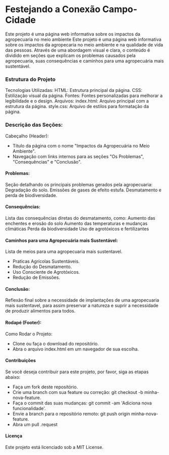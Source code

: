 # Festejando a Conexão Campo-Cidade
Este projeto é uma página web informativa sobre os impactos da agropecuaria no meio ambiente
Este projeto é uma página web informativa sobre os impactos da agropecaria no meio ambiente e na qualidade de vida das pessoas. Através de uma abordagem visual e clara, o conteúdo é dividido em seções que explicam os problemas causados pela agropecuaria, suas consequências e caminhos para uma agropecuária mais sustentável.


### Estrutura do Projeto
Tecnologias Utilizadas:
HTML: Estrutura principal da página.
CSS: Estilização visual da página.
Fontes: Fontes personalizadas para melhorar a legibilidade e o design.
Arquivos:
index.html: Arquivo principal com a estrutura da página.
style.css: Arquivo de estilos para formatação da página.

### Descrição das Seções:
Cabeçalho (Header):
* Título da página com o nome "Impactos da Agropecuária no Meio Ambiente".
* Navegação com links internos para as seções "Os Problemas", "Consequências" e "Conclusão".

#### Problemas:

Seção detalhando os principais problemas gerados pela agropecuaria:
Degradação do solo.
Emissões de gases de efeito estufa.
Desmatamento e perda de biodiversidade.

#### Consequências:

Lista das consequências diretas do desmatamento, como:
Aumento das enchentes e erosão do solo
Aumento das temperaturas e mudanças climáticas
Perda da biodiversidade
Uso de agrotóxicos e fertilizantes

#### Caminhos para uma Agropecuária mais Sustentável:

Lista de meios para uma agropecuaria mais sustentavel.
* Praticas Agrícolas Sustentáveis.
* Redução do Desmatamento.
* Uso Consciente de Agrotóxicos.
* Redução de Emissões.


#### Conclusão:

Reflexão final sobre a necessidade de implantações de uma agropecuaria mais sustentavel, para assim preservar a natureza e suprir a necessidade de produzir alimentos para todos.


#### Rodapé (Footer):

Como Rodar o Projeto:
* Clone ou faça o download do repositório.
* Abra o arquivo index.html em um navegador de sua escolha.

#### Contribuições
Se você deseja contribuir para este projeto, por favor, siga as etapas abaixo:
* Faça um fork deste repositório.
* Crie uma branch com sua feature ou correção: git checkout -b minha-nova-feature.
* Faça o commit das suas mudanças: git commit -am 'Adiciona nova funcionalidade'.
* Envie a branch para o repositório remoto: git push origin minha-nova-feature.
* Abra um pull .request

#### Licença
Este projeto está licenciado sob a MIT License.